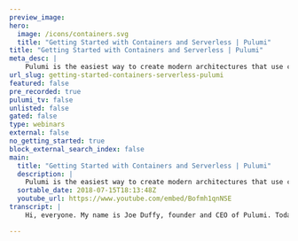 ```yaml
---
preview_image:
hero:
  image: /icons/containers.svg
  title: "Getting Started with Containers and Serverless | Pulumi"
title: "Getting Started with Containers and Serverless | Pulumi"
meta_desc: |
    Pulumi is the easiest way to create modern architectures that use containers, serverless, and hosted services and infrastructure. Pulumi helps you ...
url_slug: getting-started-containers-serverless-pulumi
featured: false
pre_recorded: true
pulumi_tv: false
unlisted: false
gated: false
type: webinars
external: false
no_getting_started: true
block_external_search_index: false
main:
  title: "Getting Started with Containers and Serverless | Pulumi"
  description: |
    Pulumi is the easiest way to create modern architectures that use containers, serverless, and hosted services and infrastructure. Pulumi helps you do this using your favorite programming languages including JavaScript, TypeScript, Python, Golang, and C#.  Get Started: https://pulumi.com/start Find us on GitHub: https://github.com/pulumi  Find the code seen in this video at https://github.com/pulumi/examples/tree/master/cloud-js-thumbnailer-machine-learning.
  sortable_date: 2018-07-15T18:13:48Z
  youtube_url: https://www.youtube.com/embed/Bofmh1qnNSE
transcript: |
    Hi, everyone. My name is Joe Duffy, founder and CEO of Pulumi. Today we're going to take a brief tour of Pulumi to see how it's the easiest way to create and manage modern cloud software. In Pulumi, you write code using your favorite language and Pulumi deploys that to your favorite cloud. You can use languages like javascript, Python go C# java to author cloud services applications and even infrastructure. And Pulumi uses an immutable infrastructure as code approach to deploy that software in a rigorous manner to your cloud of choice, Amazon web services, Azure, Google Cloud Kubernetes or even on premises using opens stack or VMWARE. Pulumi alleviates the need to write the ML and instead allows you to focus on writing code using your favorite editor, using your favorite package managers uh so that you can share reuse, collaborate and create powerful new abstractions using components. Let's jump straight over to some code to get a good feel for how Pulumi works. In practice. This is a Pulumi program written in javascript. Notice we're just using our favorite editor. This diagram represents the overall flow for this cloud application. It takes is input a video and that video will come in through a bucket. In our example, here, we'll be deploying this to Amazon web services. So this is an S3 bucket uh triggered off that bucket is a lambda, a serverless function that's going to do some processing. And ultimately, it's going to leverage containers. Uh in addition to a machine learning pipeline to extract an identified object from that video and create a thumbnail out of it and then it will write that back into a bucket. This diagram is nice because it represents the developer's intent, the way that they think about the system architecturally in today's solutions. However, usually this intent is lost somewhere along the way to L files and configurations. And Pulumi, on the other hand, what you'll find is because we're using general purpose programming languages, you're dealing in terms of abstractions that map closely to your intent. In fact, as we walk through this program, you'll see that it corresponds to that previous diagram very closely. This is just javascript. So notice up here, we're importing packages and packages in Pulumi are distributed using your favorite package manager. So in this case, we're just using N PM. This is standard node Js and we can import any package that's already exist. We can publish new ones, we can use existing private registries. Um The full power of no GS in the ecosystem is available to us right away. Notice that we go ahead and start creating these cloud resources. The cloud package is Pulumi high level framework for productive cloud programming. If you target it, then the resulting program can run on any cloud including Cober netti. In this case, we're going to be deploying to AWS. And so this bucket will correspond to an S3 bucket. We're basically declaring our cloud resources as we would any ordinary objects in our favorite language. And so we're just passing parameters and we're getting interactive intell sense as well as we go, which is great because now we have statement completion, we can navigate the surface area of the packages we're using just like we would normally. But this is easy to take for granted because you essentially get none of this if you're using YAML templating languages. So a cloud bucket just maps to an S3 bucket, you know where the videos and thumbnails will be stored. This cloud dot task is far more interesting. However, a cloud task is a docker container that can be run in an ad hoc way. We also support cloud services and a cloud service also is backed by a docker image, but a cloud service is load balanced exposes ports. And so that would be more appropriate if what we wanted to do is host a web server or other sort of server based application. In this case, a task is exactly what we want because we're just going to run an FFM peg transformation to extract the thumbnail. This build directive is actually very interesting. If we look at points at a Docker file, this Docker file is just an ordinary Docker file. You could be using an existing one that you've already got and it can run any language. So even if I've written my Pulumi program in javascript, I have a way of running any existing software. This makes it really easy to take existing code and translate it incrementally one piece at a time over to Pulumi. Next, I'm going to create this video label processor. This is a machine learning service and we'll see that in just a moment. But notice that this came from a package that we imported local to our project. That's actually something we call a custom component. It internally encapsulates the use of a bunch of cloud services without me needing to know exactly what it's doing. Things start to get very interesting as we go further down. Notice that what we're calling the input function on the bucket we allocated. Well, serverless programming today is event driven programming, but the way people express it is using YAML files and configuration. And so it doesn't look and feel like events. What we've done with Pulumi is brought an event driven style of programming to serverless. So you can wire up event handlers on objects and resources and actually just write callbacks in your language of choice. And so this example, we're using a Lambda and javascript to run and express the code that's going to run in our serverless program. Some interesting things to note here are, notice that I'm capturing a reference to a service that I've defined above this, encapsulates all of the need to pass configuration around secrets. All things that developers today often get wrong because they need to be passed around in an environment very or manually out of band in ad hoc ways. Whereas here, all of the secret management and configuration and everything captured is something that Pulumi knows about and can catch mistakes before they're made. And not only that, but it's just a lot less code for the developer. So what we've done here is we've started the machine learning job any time a new video with the MP four suffix is put into that bucket. And again, we're using an, a venture and style here so that when the video processing is done, then we will go ahead and actually run the FFM peg transformation which is kicking off a Docker container to extract the image uh and then that will be placed into our bucket. And at the very end, we'll just log the fact that we're done. And so this is a very simple program. It's 38 lines of code and usually this sort of thing takes pages upon pages and thousands of lines of YL. Now let's go and run this program to run this program. I'll just use the Pulumi cli I could alternatively do deployments from my favorite C I CD system. But for the interloop development scenario, the cli works just fine. The Pulumi of command evaluates my program and determines what cloud resources are necessary to run it. You'll notice this tree view that got printed above. This is showing me before actually doing a deployment, what resources will be created, modified or deleted. In this case, since we're standing everything up from scratch, it's a lot of creates you'll see in here abstractions that map closely to what I had written in my program. So you'll see cloud function and notice this tree view. It's showing us what resources are encapsulated within those higher level components. So I can see why certain resources are getting created. For example, if I ever wanted to know why this I AM role is created, I can see that it's attached to the function. Similarly, this log group here is attached to my cloud task. The CL I asks us if we would like to go ahead with this update. And we're going to say yes. Also noticed that as part of doing this update, the Docker build was occurring and this is nice because it means that Pulumi is managing deployment of not only the infrastructure but also my application code and containers. And so it's actually going to build push and provision if necessary a private Docker repository to hold those images. Now the creation is gonna take some time but notice that it's all happening in parallel. So it shouldn't take too long while it's happening. However, let's hop on over to the Pulumi Service. It might not have been obvious, but the deployment is actually leveraging the Pulumi service. This is done to ensure that your deployments work in a team setting so that multiple team members aren't deploying simultaneously and potentially causing corruption in your production environment. It also records who deployed what when and why when I logged into the Pulumi service. It actually used github as the identity mechanism because of that. It's showing me all the organizations, I'm a member of Pulumi for enterprise also supports Atlassian GIT lab and custom identity providers. Let's click on over to the Pulumi organization to see what's going on. Notice that I'm landing on a Pulumi projects page. And so each of these projects is something that either I or a teammate have provisioned and is under the management of Pulumi. I can click on over to the people tab to see who's a member of the organization. And notice that we've got roles here and we have role based access control ranging from simple where people can just simply be marked admins to finer grain control over who can deploy certain changes to different stacks. For example, you may want to ensure that your DEV ops team is in control of your network infrastructure, but developers are free to deploy containers and serverless functions. Let's go back to the projects tab these little purple boxes are something we call stacks. This is the web server project and each one of these represents an instance of a web server that's been stood up in a cloud and they could span different clouds. A stack usually corresponds to a particular environment. So let's say production or staging or in a more sophisticated deployment, production, East coast versus west coast versus Asia. It can also represent as you're seeing here, developer stacks. And one of the things that Pulumi makes really easy is standing up custom stacks. So each developer might have his or her own stack that they're using for continuous development or maybe even in a poll request, you're standing up a test stack that is then used for testing temporarily. And we can go look at any of these stacks and see when they was last updated and information about the current resources under management. But I bet our project is done deploying. So let's jump on back over to the thumb nailer and check it out. Well, it looks like our thumb nailer is deployed and we can see the output here including the full docker build and push output. So it got pushed to our private registry. So everything got stood up in about a minute and a half, which is not too bad now that the thumbnail is up and running. Why don't we copy a video to it to kick off the serverless pipeline to do this? I'm going to use the Pulumi stack output capability which takes a property out of a resource that got provisioned by Pulumi and allows us to easily script it. So notice I've uploaded the video and now I can run the Pulumi logs, command to watch to see when the video kicks off the pipeline successfully. The Pulumi logs command aggregates logs across all of my serverless functions and all of my containers into one place so that any console logs that come from any of my application component across many microservices and functions ends up in one place. Notice that it says it submitted the machine learning job for the cat video and here it comes back with the scoring and machine learning uh statistics as this is running. Let's go back up to our update and grab the ul that it prints at the end to the website we've landed on my sack activity tab where it's showing me the most recent update. This includes the 48 resources. We've just added a full build output which includes all the docker build, the resource change information and a link back to the github commit that was actually deployed as part of this change. I can also go and look at the history for this stack. In this case, it's just been me making a lot of updates. I can also quickly see if any updates have failed in the past and I can click into details on any of those, I can also hop over to the resources tab where it's showing me all the resources under management in this particular stack. So I can easily see here's an S3 bucket, here's a function and we can see the names of them, we can easily filter based on resource type. So if I was looking for that log group I knew was in here, I can go just click logs very easily and we have a search as well. You can also click on over to the resource graph view which gives you a logical view grouped based on the information in your program. And I can go collapse some of the more uninteresting notes here. If I was looking for that S3 bucket in here, I can easily see that here and go ahead and click on over and the S3 bucket is where the video and thumbnail are going and notice here that I've got an AWS link and so I can just click that and very quickly get to that resource in the S3 console. We'll see here that my thumbnail is actually already available. Let's switch over and just confirm that this is what we expected. And sure enough, we see here in the output logs that a new thumbnail was created. And so let's go back and take a look sure enough that looks like a cat. So it seems to have done its job that concludes our brief overview of Pulumi today. I hope it's given you a better appreciation and understanding of Pulumi can be used to build modern cloud software. Pulumi is free to download and use over at Pulumi dot IO and we also have team and enterprise editions available. Thank you.

---
```

